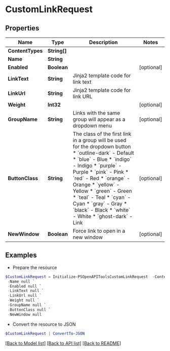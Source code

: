 # CustomLinkRequest
## Properties

Name | Type | Description | Notes
------------ | ------------- | ------------- | -------------
**ContentTypes** | **String[]** |  | 
**Name** | **String** |  | 
**Enabled** | **Boolean** |  | [optional] 
**LinkText** | **String** | Jinja2 template code for link text | 
**LinkUrl** | **String** | Jinja2 template code for link URL | 
**Weight** | **Int32** |  | [optional] 
**GroupName** | **String** | Links with the same group will appear as a dropdown menu | [optional] 
**ButtonClass** | **String** | The class of the first link in a group will be used for the dropdown button  * &#x60;outline-dark&#x60; - Default * &#x60;blue&#x60; - Blue * &#x60;indigo&#x60; - Indigo * &#x60;purple&#x60; - Purple * &#x60;pink&#x60; - Pink * &#x60;red&#x60; - Red * &#x60;orange&#x60; - Orange * &#x60;yellow&#x60; - Yellow * &#x60;green&#x60; - Green * &#x60;teal&#x60; - Teal * &#x60;cyan&#x60; - Cyan * &#x60;gray&#x60; - Gray * &#x60;black&#x60; - Black * &#x60;white&#x60; - White * &#x60;ghost-dark&#x60; - Link | [optional] 
**NewWindow** | **Boolean** | Force link to open in a new window | [optional] 

## Examples

- Prepare the resource
```powershell
$CustomLinkRequest = Initialize-PSOpenAPIToolsCustomLinkRequest  -ContentTypes null `
 -Name null `
 -Enabled null `
 -LinkText null `
 -LinkUrl null `
 -Weight null `
 -GroupName null `
 -ButtonClass null `
 -NewWindow null
```

- Convert the resource to JSON
```powershell
$CustomLinkRequest | ConvertTo-JSON
```

[[Back to Model list]](../README.md#documentation-for-models) [[Back to API list]](../README.md#documentation-for-api-endpoints) [[Back to README]](../README.md)


